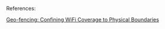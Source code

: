 References:

[Geo-fencing: Confining WiFi Coverage to Physical Boundaries](http://www.cs.cmu.edu/~srini/Papers/2009.Sheth.pervasive.pdf)
